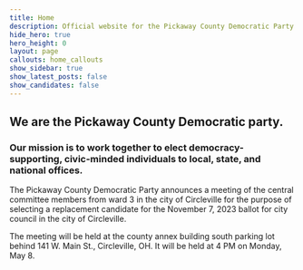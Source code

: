 ```yaml
---
title: Home
description: Official website for the Pickaway County Democratic Party - Ohio
hide_hero: true
hero_height: 0
layout: page
callouts: home_callouts
show_sidebar: true
show_latest_posts: false
show_candidates: false
---
```


## We are the Pickaway County Democratic party.
### Our mission is to work together to elect democracy-supporting, civic-minded individuals to local, state, and national offices.

The Pickaway County Democratic Party announces a meeting of the central committee members from ward 3 in the city of Circleville for the purpose of selecting a replacement candidate for the November 7, 2023 ballot for city council in the city of Circleville.

The meeting will be held at the county annex building south parking lot behind 141 W. Main St., Circleville, OH. It will be held at 4 PM on Monday, May 8.
